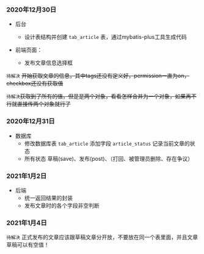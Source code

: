### 2020年12月30日
- 后台
    - 设计表结构并创建 `tab_article` 表，通过mybatis-plus工具生成代码
    
- 前端页面：
    - 发布文章信息选择框
   
 
`待解决` ~~开始获取文章的信息，其中tags还没有定义好，permission一直为on，checkbox还没有获取值~~

`待解决`~~获取到了所有的值，但是是两个对象，看看怎样合并为一个对象，如果再不行就直接传两个对象就行了~~ 

### 2020年12月31日
- 数据库
    - 修改数据库表 `tab_article` 添加字段 `article_status` 记录当前文章的状态
    - 所有状态  草稿(save)、发布(post)、（打回、被管理员删除、存在争议）
### 2021年1月2日
- 后端
    - 统一返回结果的封装
    - 发布文章时的各个字段非空判断
 
### 2021年1月4日
`待解决` 正式发布的文章应该跟草稿文章分开放，不要放在同一个表里面，并且文章草稿可以有空值！

    
 